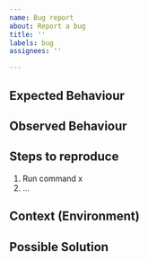 ```yaml
---
name: Bug report
about: Report a bug
title: ''
labels: bug
assignees: ''

---
```


## Expected Behaviour
<!-- Tell us what do you think should've happened -->

## Observed Behaviour
<!-- Tell us what happens instead -->

## Steps to reproduce
<!-- Provide a link to a live example  -->
<!-- or a set of steps to reproduce the bug. -->
1. Run command x
2. ...

## Context (Environment)
<!-- Operating System you are running the bot on, -->
<!-- Python and library versions, Invitebot version -->

## Possible Solution
<!-- Not obligatory, but suggest a fix / idea how to fix -->
<!-- the bug. Can include example code -->
